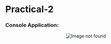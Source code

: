# Practical-2

<h3>Console Application:</h3>
<p align="center">
  <img src="https://github.com/dotnetrealm/PracticalTwo/assets/124888034/7c0a8774-a224-45e5-b1d9-1d1355cfe475.png" alt="Image not found"/>
</p>

</p>
